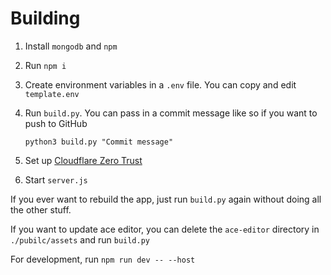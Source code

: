 # Building

1. Install `mongodb` and `npm`
2. Run `npm i`
3. Create environment variables in a `.env` file. You can copy and edit `template.env`
4. Run `build.py`. You can pass in a commit message like so if you want to push to GitHub

   ```
   python3 build.py "Commit message"
   ```

5. Set up [Cloudflare Zero Trust](https://developers.cloudflare.com/cloudflare-one/identity/one-time-pin/)
6. Start `server.js`

If you ever want to rebuild the app, just run `build.py` again without doing all the other stuff.  

If you want to update ace editor, you can delete the `ace-editor` directory in `./pubilc/assets` and run `build.py`

For development, run `npm run dev -- --host`

